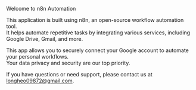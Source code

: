 Welcome to n8n Automation

This application is built using n8n, an open-source workflow automation tool.  
It helps automate repetitive tasks by integrating various services, including Google Drive, Gmail, and more.

This app allows you to securely connect your Google account to automate your personal workflows.  
Your data privacy and security are our top priority.

If you have questions or need support, please contact us at longheo09872@gmail.com.
